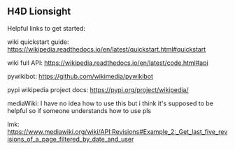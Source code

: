 ## H4D Lionsight

Helpful links to get started:

wiki quickstart guide: https://wikipedia.readthedocs.io/en/latest/quickstart.html#quickstart

wiki full API: https://wikipedia.readthedocs.io/en/latest/code.html#api

pywikibot: https://github.com/wikimedia/pywikibot

pypi wikipedia project docs: https://pypi.org/project/wikipedia/

mediaWiki: I have no idea how to use this but i think it's supposed to be helpful so if someone understands how to use pls

lmk: https://www.mediawiki.org/wiki/API:Revisions#Example_2:_Get_last_five_revisions_of_a_page_filtered_by_date_and_user

